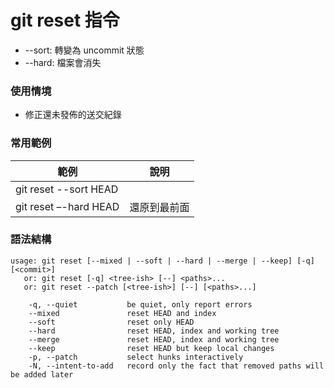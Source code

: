 # git reset 指令

* --sort: 轉變為 uncommit 狀態
* --hard: 檔案會消失

### 使用情境

* 修正還未發佈的送交紀錄

### 常用範例

| 範例                   | 說明     |
|----------------------|--------|
| git reset --sort HEAD  |        |
| git reset –-hard HEAD | 還原到最前面 |


### 語法結構

```
usage: git reset [--mixed | --soft | --hard | --merge | --keep] [-q] [<commit>]
   or: git reset [-q] <tree-ish> [--] <paths>...
   or: git reset --patch [<tree-ish>] [--] [<paths>...]

    -q, --quiet           be quiet, only report errors
    --mixed               reset HEAD and index
    --soft                reset only HEAD
    --hard                reset HEAD, index and working tree
    --merge               reset HEAD, index and working tree
    --keep                reset HEAD but keep local changes
    -p, --patch           select hunks interactively
    -N, --intent-to-add   record only the fact that removed paths will be added later
```